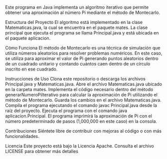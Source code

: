 Este programa en Java implementa un algoritmo iterativo que permite obtener una aproximación al número Pi mediante el método de Montecarlo.

Estructura del Proyecto
El algoritmo está implementado en la clase Matematicas.java, la cual se encuentra en el paquete mates. La clase principal que ejecuta el programa se llama Principal.java y está ubicada en el paquete aplicacion.

Cómo Funciona
El método de Montecarlo es una técnica de simulación que utiliza números aleatorios para resolver problemas numéricos. En este caso, se utiliza para aproximar el valor de Pi generando puntos aleatorios dentro de un cuadrado unitario y contando cuántos caen dentro de un círculo inscrito en ese cuadrado.

Instrucciones de Uso
Clona este repositorio o descarga los archivos Principal.java y Matematicas.java.
Abre el archivo Matematicas.java ubicado en la carpeta mates.
Implementa el código necesario dentro del método generarNumeroPiIterativo para calcular la aproximación de Pi utilizando el método de Montecarlo.
Guarda los cambios en el archivo Matematicas.java.
Compila el programa ejecutando el comando javac Principal.java desde la raíz del proyecto.
Ejecuta el programa con el comando java aplicacion.Principal.
El programa imprimirá la aproximación de Pi con el número predeterminado de pasos (1,000,000 en este caso) en la consola.

Contribuciones
Siéntete libre de contribuir con mejoras al código o con más funcionalidades.

Licencia
Este proyecto está bajo la Licencia Apache. Consulta el archivo LICENSE para obtener más detalles
